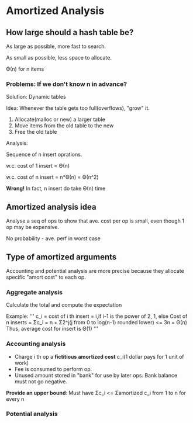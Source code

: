# Amortized Analysis
## How large should a hash table be?
As large as possible, more fast to search. 

As small as possible, less space to allocate.

Θ(n) for n items

### Problems: If we don't know n in advance?

Solution: Dynamic tables

Idea: Whenever the table gets too full(overflows), "grow" it.

1. Allocate(malloc or new) a larger table
2. Move items from the old table to the new
3. Free the old table

Analysis:

Sequence of n insert oprations.

w.c. cost of 1 insert = Θ(n)

w.c. cost of n insert = n*Θ(n) = Θ(n^2)

**Wrong!** In fact, n insert do take Θ(n) time

## Amortized analysis idea
Analyse a seq of ops to show that ave. cost per op is small, even though 1 op may be expensive.

No probability - ave. perf in worst case

## Type of amortized arguments
Accounting and potential analysis are more precise because they allocate specific "amort cost" to each op.
### Aggregate analysis
Calculate the total and compute the expectation

Example:
'''
c_i = cost of i th insert = i,if i-1 is the power of 2, 1, else
Cost of n inserts = Σc_i = n + Σ2^j(j from 0 to log(n-1) rounded lower) <= 3n = Θ(n)
Thus, average cost for insert is Θ(1)
'''
### Accounting analysis
- Charge i th op a **fictitious amortized cost** c_i(1 dollar pays for 1 unit of work)
- Fee is consumed to perform op.
- Unused amount stored in "bank" for use by later ops. Bank balance must not go negative.

**Provide an upper bound**: Must have Σc_i <= Σamortized c_i from 1 to n for every n

### Potential analysis
